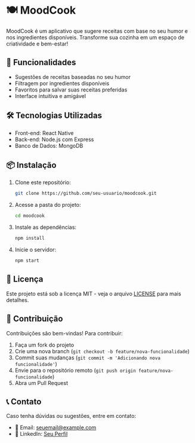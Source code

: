 # 🍽️ MoodCook

MoodCook é um aplicativo que sugere receitas com base no seu humor e nos ingredientes disponíveis. Transforme sua cozinha em um espaço de criatividade e bem-estar! 

## 🚀 Funcionalidades
- Sugestões de receitas baseadas no seu humor
- Filtragem por ingredientes disponíveis
- Favoritos para salvar suas receitas preferidas
- Interface intuitiva e amigável

## 🛠️ Tecnologias Utilizadas
- Front-end: React Native
- Back-end: Node.js com Express
- Banco de Dados: MongoDB

## 📦 Instalação
1. Clone este repositório:
   ```bash
   git clone https://github.com/seu-usuario/moodcook.git
   ```
2. Acesse a pasta do projeto:
   ```bash
   cd moodcook
   ```
3. Instale as dependências:
   ```bash
   npm install
   ```
4. Inicie o servidor:
   ```bash
   npm start
   ```

## 📄 Licença
Este projeto está sob a licença MIT - veja o arquivo [LICENSE](LICENSE) para mais detalhes.

## 🤝 Contribuição
Contribuições são bem-vindas! Para contribuir:
1. Faça um fork do projeto
2. Crie uma nova branch (`git checkout -b feature/nova-funcionalidade`)
3. Commit suas mudanças (`git commit -m 'Adicionando nova funcionalidade'`)
4. Envie para o repositório remoto (`git push origin feature/nova-funcionalidade`)
5. Abra um Pull Request

## 📞 Contato
Caso tenha dúvidas ou sugestões, entre em contato:
- 📧 Email: seuemail@example.com
- 💼 LinkedIn: [Seu Perfil](https://www.linkedin.com/in/seu-perfil)
